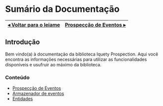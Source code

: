 # Sumário da Documentação

[◂ Voltar para o leiame](leiame.md) | [Prospecção de Eventos ▸](01-prospeccao-de-eventos.md)
-- | --

## Introdução

Bem vindo(a) à documentação da biblioteca Iquety Prospection. Aqui você encontra as informações necessárias para utilizar as funcionalidades disponíveis e usufruir ao máximo da biblioteca.

### Conteúdo

- [Prospecção de Eventos](01-prospeccao-de-eventos.md)
- [Armazenador de eventos](02-armazenador-de-eventos.md)
- [Entidades](03-entidades.md)
